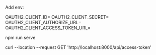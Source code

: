 Add env:

OAUTH2_CLIENT_ID=
OAUTH2_CLIENT_SECRET=
OAUTH2_CLIENT_AUTHORIZE_URL=
OAUTH2_CLIENT_ACCESS_TOKEN_URL=

npm run serve

curl --location --request GET 'http://localhost:8000/api/access-token'
